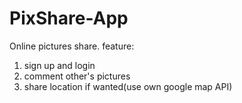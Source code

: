 # PixShare-App
Online pictures share. 
feature:
1. sign up and login
2. comment other's pictures
3. share location if wanted(use own google map API)

